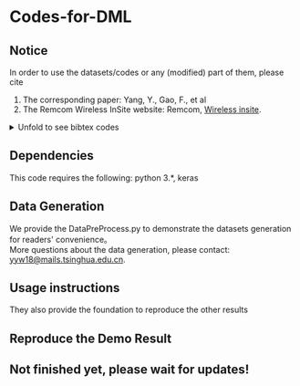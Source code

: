 # Codes-for-DML
## Notice
In order to use the datasets/codes or any (modified) part of them, please cite
1. The corresponding paper: Yang, Y., Gao, F., et al
2. The Remcom Wireless InSite website: Remcom, [Wireless insite](https://www.remcom.com/wireless-insite).
<details>
<summary>Unfold to see bibtex codes</summary>
<pre><code>
@article{yang2019deep,
  title={Deep Transfer Learning Based Downlink Channel Prediction for FDD Massive MIMO Systems},
  author={Y. Yang and F. Gao and Z. Zhong and B. Ai  and A. Alkhateeb},
  journal={arXiv preprint arXiv:1912.12265},
  year={2019}
}
@unpublished{timmurphy,
title={Remcom Wireless InSite},
note = {\url{https://www.remcom.com/wireless-insite-em-propagation-software}}
}
</code></pre>
</details>

## Dependencies
This code requires the following: python 3.*, keras


## Data Generation
We provide the DataPreProcess.py  to demonstrate the datasets generation for readers' convenience。   
More questions about the data generation, please contact: yyw18@mails.tsinghua.edu.cn.

## Usage instructions

They also provide the foundation to reproduce the other results 

## Reproduce the Demo Result
## Not finished yet, please wait for updates!
